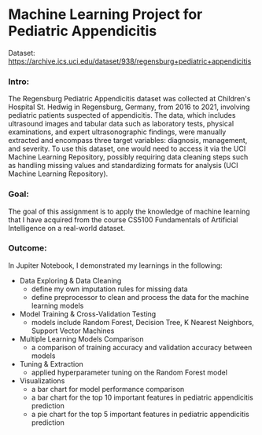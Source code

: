 # Machine Learning Project for Pediatric Appendicitis
Dataset: https://archive.ics.uci.edu/dataset/938/regensburg+pediatric+appendicitis

### Intro:
The Regensburg Pediatric Appendicitis dataset was collected at Children's Hospital St. Hedwig in Regensburg, Germany, from 2016 to 2021, involving pediatric patients suspected of appendicitis. The data, which includes ultrasound images and tabular data such as laboratory tests, physical examinations, and expert ultrasonographic findings, were manually extracted and encompass three target variables: diagnosis, management, and severity. To use this dataset, one would need to access it via the UCI Machine Learning Repository, possibly requiring data cleaning steps such as handling missing values and standardizing formats for analysis (UCI Machine Learning Repository).

### Goal:
The goal of this assignment is to apply the knowledge of machine learning that I have acquired from the course CS5100 Fundamentals of Artificial Intelligence on a real-world dataset. 

### Outcome:
In Jupiter Notebook, I demonstrated my learnings in the following:
- Data Exploring & Data Cleaning
  - define my own imputation rules for missing data
  - define preprocessor to clean and process the data for the machine learning models
- Model Training & Cross-Validation Testing
  - models include Random Forest, Decision Tree, K Nearest Neighbors, Support Vector Machines
- Multiple Learning Models Comparison
  - a comparison of training accuracy and validation accuracy between models
- Tuning & Extraction
  - applied hyperparameter tuning on the Random Forest model
- Visualizations
  - a bar chart for model performance comparison
  - a bar chart for the top 10 important features in pediatric appendicitis prediction
  - a pie chart for the top 5 important features in pediatric appendicitis prediction
